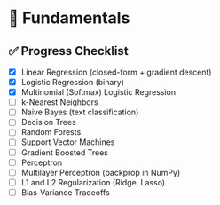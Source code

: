 # 📘 Fundamentals

## ✅ Progress Checklist
- [X] Linear Regression (closed-form + gradient descent)
- [X] Logistic Regression (binary)
- [X] Multinomial (Softmax) Logistic Regression
- [ ] k-Nearest Neighbors
- [ ] Naive Bayes (text classification)
- [ ] Decision Trees
- [ ] Random Forests
- [ ] Support Vector Machines
- [ ] Gradient Boosted Trees
- [ ] Perceptron
- [ ] Multilayer Perceptron (backprop in NumPy)
- [ ] L1 and L2 Regularization (Ridge, Lasso)
- [ ] Bias-Variance Tradeoffs
